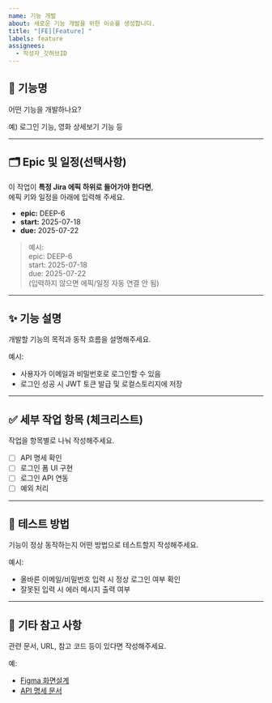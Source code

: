 ```yaml
---
name: 기능 개발
about: 새로운 기능 개발을 위한 이슈를 생성합니다.
title: "[FE][Feature] "
labels: feature
assignees: 
  - 작성자_깃허브ID
---
```


## 📌 기능명
어떤 기능을 개발하나요?

예) 로그인 기능, 영화 상세보기 기능 등

---

## 🗂️ Epic 및 일정(선택사항)
이 작업이 **특정 Jira 에픽 하위로 들어가야 한다면**,  
에픽 키와 일정을 아래에 입력해 주세요.

- **epic:** DEEP-6  
- **start:** 2025-07-18  
- **due:** 2025-07-22  

> 예시:  
> epic: DEEP-6  
> start: 2025-07-18  
> due: 2025-07-22  
> (입력하지 않으면 에픽/일정 자동 연결 안 됨)

---

## ✨ 기능 설명
개발할 기능의 목적과 동작 흐름을 설명해주세요.

예시:
- 사용자가 이메일과 비밀번호로 로그인할 수 있음  
- 로그인 성공 시 JWT 토큰 발급 및 로컬스토리지에 저장  

---

## ✅ 세부 작업 항목 (체크리스트)
작업을 항목별로 나눠 작성해주세요.

- [ ] API 명세 확인  
- [ ] 로그인 폼 UI 구현  
- [ ] 로그인 API 연동  
- [ ] 예외 처리  

---

## 🧪 테스트 방법
기능이 정상 동작하는지 어떤 방법으로 테스트할지 작성해주세요.

예시:
- 올바른 이메일/비밀번호 입력 시 정상 로그인 여부 확인  
- 잘못된 입력 시 에러 메시지 출력 여부  

---

## 📎 기타 참고 사항
관련 문서, URL, 참고 코드 등이 있다면 작성해주세요.

예:
- [Figma 화면설계](https://www.figma.com/...)  
- [API 명세 문서](https://api.example.com/docs)
